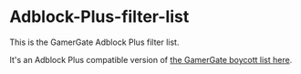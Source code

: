 Adblock-Plus-filter-list
========================

This is the GamerGate Adblock Plus filter list.

It's an Adblock Plus compatible version of [the GamerGate boycott list here](http://makealist.com/content/quinngategamergate-boycott-list).
